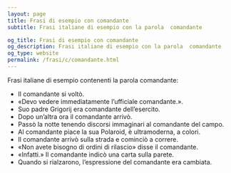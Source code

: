 ```yaml
---
layout: page
title: Frasi di esempio con comandante 
subtitle: Frasi italiane di esempio con la parola  comandante

og_title: Frasi di esempio con comandante 
og_description: Frasi italiane di esempio con la parola  comandante
og_type: website
permalink: /frasi/c/comandante.html
---
```


Frasi italiane di esempio contenenti la parola comandante:


- Il comandante si voltò.
- «Devo vedere immediatamente l’ufficiale comandante.».
- Suo padre Grigorij era comandante dell’esercito.
- Dopo un’altra ora il comandante arrivò.
- Passò la notte tenendo discorsi immaginari al comandante del campo.
- Al comandante piace la sua Polaroid, è ultramoderna, a colori.
- Il comandante arrivò sulla strada e cominciò a correre.
- «Non avete bisogno di ordini di rilascio» disse il comandante.
- «Infatti.» Il comandante indicò una carta sulla parete.
- Quando si rialzarono, l’espressione del comandante era cambiata.
